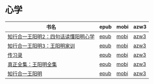 # 心学

| 书名 | epub | mobi | azw3 |
| --- | --- | --- | --- |
| [知行合一王阳明2：四句话读懂阳明心学](http://ct.dalanmei.com/f/31084289-571909917-512048) | [epub](http://ct.dalanmei.com/f/31084289-571909917-512048) | [mobi](http://ct.dalanmei.com/f/31084289-571555795-f6c085) | [azw3](http://ct.dalanmei.com/f/31084289-572072647-f2cde9) |
| [知行合一王阳明3：王阳明家训](http://ct.dalanmei.com/f/31084289-571909937-b74341) | [epub](http://ct.dalanmei.com/f/31084289-571909937-b74341) | [mobi](http://ct.dalanmei.com/f/31084289-571555809-7e35d8) | [azw3](http://ct.dalanmei.com/f/31084289-572072652-c216c5) |
| [传习录](http://ct.dalanmei.com/f/31084289-571909948-4e7632) | [epub](http://ct.dalanmei.com/f/31084289-571909948-4e7632) | [mobi](http://ct.dalanmei.com/f/31084289-571555819-51d638) | [azw3](http://ct.dalanmei.com/f/31084289-572072662-287388) |
| [真正全集：王阳明全集](http://ct.dalanmei.com/f/31084289-571785483-ae5949) | [epub](http://ct.dalanmei.com/f/31084289-571785483-ae5949) | [mobi](http://ct.dalanmei.com/f/31084289-571451857-db9403) | [azw3](http://ct.dalanmei.com/f/31084289-571885515-92e6f6) |
| [知行合一王阳明](http://ct.dalanmei.com/f/31084289-571789842-05e4f1) | [epub](http://ct.dalanmei.com/f/31084289-571789842-05e4f1) | [mobi](http://ct.dalanmei.com/f/31084289-571457011-1cbe82) | [azw3](http://ct.dalanmei.com/f/31084289-571895133-08ffd0) |

